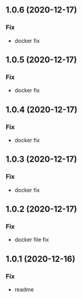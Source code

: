 ## 1.0.6 (2020-12-17)

### Fix

- docker fix

## 1.0.5 (2020-12-17)

### Fix

- docker fix

## 1.0.4 (2020-12-17)

### Fix

- docker fix

## 1.0.3 (2020-12-17)

### Fix

- docker fix

## 1.0.2 (2020-12-17)

### Fix

- docker file fix

## 1.0.1 (2020-12-16)

### Fix

- readme
